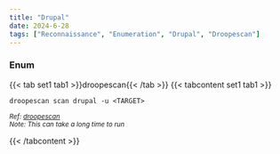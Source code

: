 ```yaml
---
title: "Drupal"
date: 2024-6-28
tags: ["Reconnaissance", "Enumeration", "Drupal", "Droopescan"]
---
```


### Enum

{{< tab set1 tab1 >}}droopescan{{< /tab >}}
{{< tabcontent set1 tab1 >}}

```console
droopescan scan drupal -u <TARGET>
```

<small>*Ref: [droopescan](https://github.com/SamJoan/droopescan)*</small>
<br>
<small>*Note: This can take a long time to run*</small>

{{< /tabcontent >}}
